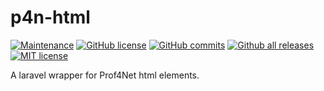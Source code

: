 p4n-html
=======================
[![Maintenance](https://img.shields.io/badge/Maintained%3F-yes-green.svg)](https://GitHub.com/hoalzein/p4n-html.js/graphs/commit-activity)
[![GitHub license](https://img.shields.io/github/license/hoalzein/p4n-html.svg)](https://github.com/hoalzein/p4n-html/blob/master/LICENSE)
[![GitHub commits](https://img.shields.io/github/commits-since/hoalzein/p4n-html/v1.0.0.svg)](https://GitHub.com/hoalzein/p4n-html/commit/)
[![Github all releases](https://img.shields.io/github/downloads/hoalzein/p4n-html/total.svg)](https://GitHub.com/hoalzein/p4n-html/releases/)
[![MIT license](https://img.shields.io/badge/License-MIT-blue.svg)](https://lbesson.mit-license.org/)

A laravel wrapper for Prof4Net html elements.
